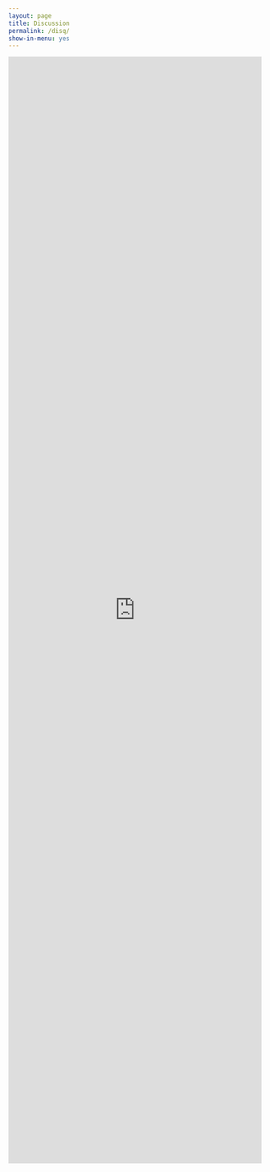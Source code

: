 ```yaml
---
layout: page
title: Discussion
permalink: /disq/
show-in-menu: yes
---
```


    
    
 <iframe src="https://yugn27.github.io/atel/index3.html" style="width: 100%; height: 2200px"
      frameborder="0">
